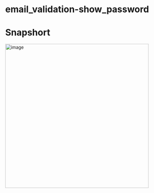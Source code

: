 # email_validation-show_password



# Snapshort

<img width="454" alt="image" src="https://user-images.githubusercontent.com/106863450/194942396-8d3355ba-56ab-4d69-99b1-34717c95ffa7.png">

